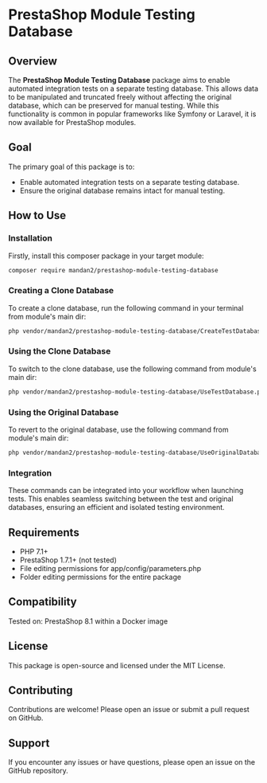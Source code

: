 # PrestaShop Module Testing Database

## Overview

The **PrestaShop Module Testing Database** package aims to enable automated integration tests on a separate testing database. This allows data to be manipulated and truncated freely without affecting the original database, which can be preserved for manual testing. While this functionality is common in popular frameworks like Symfony or Laravel, it is now available for PrestaShop modules.

## Goal

The primary goal of this package is to:
- Enable automated integration tests on a separate testing database.
- Ensure the original database remains intact for manual testing.

## How to Use

### Installation

Firstly, install this composer package in your target module:

```bash
composer require mandan2/prestashop-module-testing-database
```

### Creating a Clone Database

To create a clone database, run the following command in your terminal from module's main dir:

```bash
php vendor/mandan2/prestashop-module-testing-database/CreateTestDatabase.php
```

### Using the Clone Database

To switch to the clone database, use the following command from module's main dir:

```bash
php vendor/mandan2/prestashop-module-testing-database/UseTestDatabase.php
```

### Using the Original Database

To revert to the original database, use the following command from module's main dir:

```bash
php vendor/mandan2/prestashop-module-testing-database/UseOriginalDatabase.php
```

### Integration

These commands can be integrated into your workflow when launching tests. This enables seamless switching between the test and original databases, ensuring an efficient and isolated testing environment.

## Requirements

- PHP 7.1+
- PrestaShop 1.7.1+ (not tested)
- File editing permissions for app/config/parameters.php
- Folder editing permissions for the entire package

## Compatibility

Tested on: PrestaShop 8.1 within a Docker image

## License

This package is open-source and licensed under the MIT License.

## Contributing

Contributions are welcome! Please open an issue or submit a pull request on GitHub.

## Support

If you encounter any issues or have questions, please open an issue on the GitHub repository.